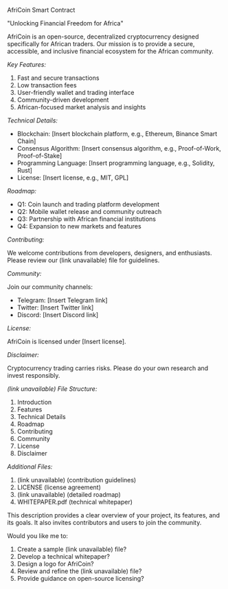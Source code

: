 AfriCoin Smart Contract

"Unlocking Financial Freedom for Africa"

AfriCoin is an open-source, decentralized cryptocurrency designed specifically for African traders. Our mission is to provide a secure, accessible, and inclusive financial ecosystem for the African community.

*Key Features:*

1. Fast and secure transactions
2. Low transaction fees
3. User-friendly wallet and trading interface
4. Community-driven development
5. African-focused market analysis and insights

*Technical Details:*

- Blockchain: [Insert blockchain platform, e.g., Ethereum, Binance Smart Chain]
- Consensus Algorithm: [Insert consensus algorithm, e.g., Proof-of-Work, Proof-of-Stake]
- Programming Language: [Insert programming language, e.g., Solidity, Rust]
- License: [Insert license, e.g., MIT, GPL]

*Roadmap:*

- Q1: Coin launch and trading platform development
- Q2: Mobile wallet release and community outreach
- Q3: Partnership with African financial institutions
- Q4: Expansion to new markets and features

*Contributing:*

We welcome contributions from developers, designers, and enthusiasts. Please review our (link unavailable) file for guidelines.

*Community:*

Join our community channels:

- Telegram: [Insert Telegram link]
- Twitter: [Insert Twitter link]
- Discord: [Insert Discord link]

*License:*

AfriCoin is licensed under [Insert license].

*Disclaimer:*

Cryptocurrency trading carries risks. Please do your own research and invest responsibly.

*(link unavailable) File Structure:*

1. Introduction
2. Features
3. Technical Details
4. Roadmap
5. Contributing
6. Community
7. License
8. Disclaimer

*Additional Files:*

1. (link unavailable) (contribution guidelines)
2. LICENSE (license agreement)
3. (link unavailable) (detailed roadmap)
4. WHITEPAPER.pdf (technical whitepaper)

This description provides a clear overview of your project, its features, and its goals. It also invites contributors and users to join the community.

Would you like me to:

1. Create a sample (link unavailable) file?
2. Develop a technical whitepaper?
3. Design a logo for AfriCoin?
4. Review and refine the (link unavailable) file?
5. Provide guidance on open-source licensing?